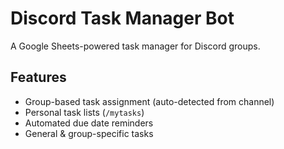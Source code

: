 # Discord Task Manager Bot

A Google Sheets-powered task manager for Discord groups.

## Features
- Group-based task assignment (auto-detected from channel)
- Personal task lists (`/mytasks`)
- Automated due date reminders
- General & group-specific tasks
